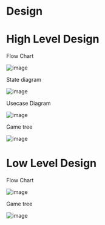 # Design

# High Level Design

Flow Chart

![image](https://user-images.githubusercontent.com/80813102/114462802-2be10680-9c01-11eb-9914-a7e05da967ab.png)

State diagram

![image](https://user-images.githubusercontent.com/80813102/114464307-369c9b00-9c03-11eb-9199-38cd8bc6668d.png)


Usecase Diagram

![image](https://user-images.githubusercontent.com/80813102/114463933-b83ff900-9c02-11eb-8d71-28b838f69d9b.png)


Game tree

![image](https://user-images.githubusercontent.com/80813102/114462481-ba08bd00-9c00-11eb-8484-d262c6f1d214.png)


# Low Level Design

Flow Chart

![image](https://user-images.githubusercontent.com/80813102/114465683-11109100-9c05-11eb-89a6-ea89f32a29e2.png)






Game tree

![image](https://user-images.githubusercontent.com/80813102/114462448-ab220a80-9c00-11eb-9c6a-ff39c2630c0f.png)

